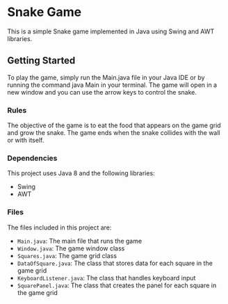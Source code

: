 # Snake Game

This is a simple Snake game implemented in Java using Swing and AWT libraries.

## Getting Started

To play the game, simply run the Main.java file in your Java IDE or by running the command java Main in your terminal. The game will open in a new window and you can use the arrow keys to control the snake.

### Rules

The objective of the game is to eat the food that appears on the game grid and grow the snake. The game ends when the snake collides with the wall or with itself.

### Dependencies

This project uses Java 8 and the following libraries:

- Swing
- AWT

### Files

The files included in this project are:

- `Main.java`: The main file that runs the game
- `Window.java`: The game window class
- `Squares.java`: The game grid class
- `DataOfSquare.java`: The class that stores data for each square in the game grid
- `KeyboardListener.java`: The class that handles keyboard input
- `SquarePanel.java`: The class that creates the panel for each square in the game grid
